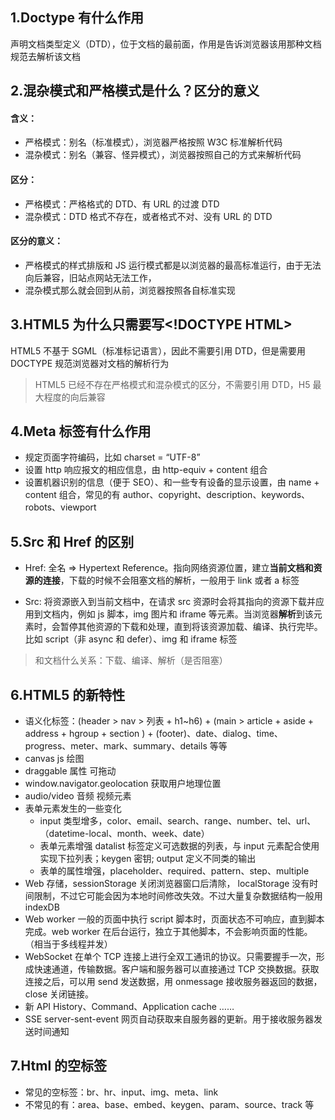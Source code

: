 ## 1.Doctype 有什么作用

声明文档类型定义（DTD），位于文档的最前面，作用是告诉浏览器该用那种文档规范去解析该文档

## 2.混杂模式和严格模式是什么？区分的意义

#### 含义：

- 严格模式：别名（标准模式），浏览器严格按照 W3C 标准解析代码
- 混杂模式：别名（兼容、怪异模式），浏览器按照自己的方式来解析代码

#### 区分：

- 严格模式：严格格式的 DTD、有 URL 的过渡 DTD
- 混杂模式：DTD 格式不存在，或者格式不对、没有 URL 的 DTD

#### 区分的意义：

- 严格模式的样式排版和 JS 运行模式都是以浏览器的最高标准运行，由于无法向后兼容，旧站点网站无法工作，
- 混杂模式那么就会回到从前，浏览器按照各自标准实现

## 3.HTML5 为什么只需要写\<!DOCTYPE HTML\>

HTML5 不基于 SGML（标准标记语言），因此不需要引用 DTD，但是需要用 DOCTYPE 规范浏览器对文档的解析行为

> HTML5 已经不存在严格模式和混杂模式的区分，不需要引用 DTD，H5 最大程度的向后兼容

## 4.Meta 标签有什么作用

- 规定页面字符编码，比如 charset = “UTF-8”
- 设置 http 响应报文的相应信息，由 http-equiv + content 组合
- 设置机器识别的信息（便于 SEO）、和一些专有设备的显示设置，由 name + content 组合，常见的有 author、copyright、description、keywords、robots、viewport

## 5.Src 和 Href 的区别

- Href: 全名 => Hypertext Reference。指向网络资源位置，建立**当前文档和资源的连接**，下载的时候不会阻塞文档的解析，一般用于 link 或者 a 标签

- Src: 将资源嵌入到当前文档中，在请求 src 资源时会将其指向的资源下载并应用到文档内，例如 js 脚本，img 图片和 iframe 等元素。当浏览器**解析**到该元素时，会暂停其他资源的下载和处理，直到将该资源加载、编译、执行完毕。比如 script（非 async 和 defer）、img 和 iframe 标签

> 和文档什么关系：下载、编译、解析（是否阻塞）

## 6.HTML5 的新特性

- 语义化标签：(header > nav > 列表 + h1~h6) + (main > article + aside + address + hgroup + section ) + (footer)、date、dialog、time、progress、meter、mark、summary、details 等等
- canvas js 绘图
- draggable 属性 可拖动
- window.navigator.geolocation 获取用户地理位置
- audio/video 音频 视频元素
- 表单元素发生的一些变化
  - input 类型增多，color、email、search、range、number、tel、url、（datetime-local、month、week、date）
  - 表单元素增强 datalist 标签定义可选数据的列表，与 input 元素配合使用实现下拉列表；keygen 密钥; output 定义不同类的输出
  - 表单的属性增强，placeholder、required、pattern、step、multiple
- Web 存储，sessionStorage 关闭浏览器窗口后清除， localStorage 没有时间限制，不过它可能会因为本地时间修改失效。不过大量复杂数据结构一般用 indexDB
- Web worker 一般的页面中执行 script 脚本时，页面状态不可响应，直到脚本完成。web worker 在后台运行，独立于其他脚本，不会影响页面的性能。（相当于多线程并发）
- WebSocket 在单个 TCP 连接上进行全双工通讯的协议。只需要握手一次，形成快速通道，传输数据。客户端和服务器可以直接通过 TCP 交换数据。获取连接之后，可以用 send 发送数据，用 onmessage 接收服务器返回的数据，close 关闭链接。
- 新 API History、Command、Application cache ……
- SSE server-sent-event 网页自动获取来自服务器的更新。用于接收服务器发送时间通知

## 7.Html 的空标签

- 常见的空标签：br、hr、input、img、meta、link
- 不常见的有：area、base、embed、keygen、param、source、track 等
